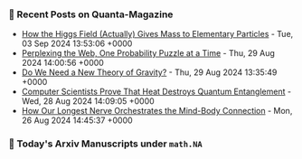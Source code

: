 ### 📝 Recent Posts on Quanta-Magazine
<!-- quanta starts -->
* <a href="https://www.quantamagazine.org/how-the-higgs-field-actually-gives-mass-to-elementary-particles-20240903/">How the Higgs Field (Actually) Gives Mass to Elementary Particles</a> - Tue, 03 Sep 2024 13:53:06 +0000
* <a href="https://www.quantamagazine.org/perplexing-the-web-one-probability-puzzle-at-a-time-20240829/">Perplexing the Web, One Probability Puzzle at a Time</a> - Thu, 29 Aug 2024 14:00:56 +0000
* <a href="https://www.quantamagazine.org/do-we-need-a-new-theory-of-gravity-20240829/">Do We Need a New Theory of Gravity?</a> - Thu, 29 Aug 2024 13:35:49 +0000
* <a href="https://www.quantamagazine.org/computer-scientists-prove-that-heat-destroys-entanglement-20240828/">Computer Scientists Prove That Heat Destroys Quantum Entanglement</a> - Wed, 28 Aug 2024 14:09:05 +0000
* <a href="https://www.quantamagazine.org/how-our-longest-nerve-orchestrates-the-mind-body-connection-20240826/">How Our Longest Nerve Orchestrates the Mind-Body Connection</a> - Mon, 26 Aug 2024 14:45:37 +0000
<!-- quanta ends -->

### 📝 Today's Arxiv Manuscripts under ``math.NA``
<!-- arxiv-math-na starts -->

<!-- arxiv-math-na ends -->

